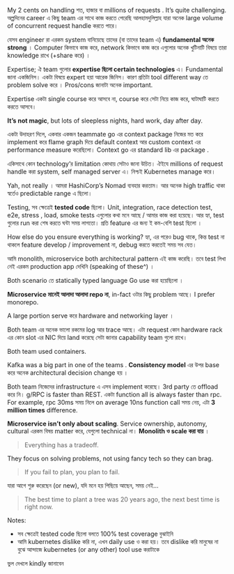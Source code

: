 My 2 cents on handling শত, হাজার বা millions of requests . It’s quite challenging. অল্পদিনের career এ কিছু team এর সাথে কাজ করতে পেরেছি আলহামদুলিল্লাহ যারা অনেক large volume of concurrent request handle করতে পারে।

যেসব engineer রা এরকম system বানিয়েছে তাদের (বা তাদের team এ) **fundamental অনেক strong** । Computer কিভাবে কাজ করে, network কিভাবে কাজ করে এগুলোর অনেক খুটিনাটি বিষয়ে তারা knowledge রাখে (+share করে) ।

Expertise; ঐ team গুলোর **expertise ছিলো certain technologies** এ। Fundamental জানা একজিনিস। একটা বিষয়ে expert হয়া আরেক জিনিস। কারণ প্রতিটা tool different way তে problem solve করে । Pros/cons জানাটা অনেক important.

Expertise একটা single course করে আসবে না, course করে সেটা নিয়ে কাজ করে, ঘাটাঘাটি করতে করতে আসবে।

**It’s not magic**, but lots of sleepless nights, hard work, day after day.

একটা উদাহরণ দিলে, একবার একজন teammate go এর context package নিজের মত করে implement করে flame graph দিয়ে default context আর custom context এর performance measure করেছিলো। Context go এর standard lib এর package .

একিসাথে কোন technology’র limitation কোথায় সেটাও জানা উচিত। ঐইযে millions of request handle করা system, self managed server এ। নিশ্চই Kubernetes manage করে।

Yah, not really । আমরা HashiCorp’s Nomad ব্যবহার করতাম। আর অনেক high traffic থাকা স্বর্তেও predictable range এ ছিলো।

Testing, সব ক্ষেত্রেই **tested code** ছিলো। Unit, integration, race detection test, e2e, stress , load, smoke tests এগুলোর কথা মনে আছে / আমার কাজ করা হয়েছে। আর হ্যা, test গুলোর run করা শেষ করতে ঘন্টা সময় লাগতো। প্রতি feature এর জন্য ই কম-বেশি test ছিলো ।

How else do you ensure everything is working? হ্যা, এর পরেও bug থাকে, কিন্ত test না থাকলে feature develop / improvement না, debug করতে করতেই সময় সব যেত।

আমি monolith, microservice both architectural pattern এই কাজ করেছি। তবে test লিখা নেই এরকম production app দেখিনি (speaking of these^) ।

Both scenario তে statically typed language Go use করা হয়েছিলো ।

**Microservice মানেই আলাদা আলাদা repo না**, in-fact ওটার কিছু problem আছে। I prefer monorepo.

A large portion serve করে hardware and networking layer ।

Both team এর অনেক ভালো রকমের log আর trace আছে। এটা request কোন hardware rack এর কোন slot এর NIC দিয়ে land করেছে সেটা জানার capability team গুলো রাখে।

Both team used containers.

Kafka was a big part in one of the teams . **Consistency model** এর উপর base করে অনেক architectural decision change হয় ।

Both team নিজেদের infrastructure এ এসব implement করেছে। 3rd party তে offload করে নি। g/RPC is faster than REST. একটা function all is always faster than rpc. For example, rpc 30ms সময় নিলে on average 10ns function call সময় নেয়, এটা **3 million times** difference.

**Microservice isn’t only about scaling**. Service ownership, autonomy, cultural এরকম বিষয় matter করে, যেগুলো technical না। **Monolith ও scale করা যায়** ।

> Everything has a tradeoff.

They focus on solving problems, not using fancy tech so they can brag.

> If you fail to plan, you plan to fail.

যারা আগে শুরু করেছেন (or new), যদি মনে হয় পিছিয়ে আছেন, সময় নেই…

> The best time to plant a tree was 20 years ago, the next best time is right now.


Notes:

- সব ক্ষেত্রেই tested code ছিলো বলতে 100% test coverage বুঝাইনি
- আমি kubernetes dislike করি না, এখন daily use ও করা হয়। তবে dislike করি মানুষের না বুঝে আন্দাজে kubernetes (or any other) tool use করাটাকে

ভুল দেখলে kindly জানাবেন
